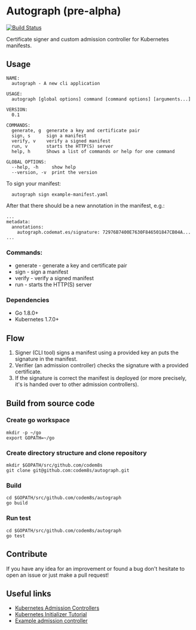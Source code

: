 # Autograph (pre-alpha)
[![Build Status](https://travis-ci.org/codem8s/autograph.svg?branch=master)](https://travis-ci.org/codem8s/autograph)

Certificate signer and custom admission controller for Kubernetes manifests.

## Usage

    NAME:
      autograph - A new cli application

    USAGE:
      autograph [global options] command [command options] [arguments...]

    VERSION:
      0.1

    COMMANDS:
      generate, g  generate a key and certificate pair
      sign, s      sign a manifest
      verify, v    verify a signed manifest
      run, v       starts the HTTP(S) server
      help, h      Shows a list of commands or help for one command

    GLOBAL OPTIONS:
      --help, -h     show help
      --version, -v  print the version
      
 To sign your manifest:
 
      autograph sign example-manifest.yaml
    
After that there should be a new annotation in the manifest, e.g.:

    ...
    metadata:
      annotations:
        autograph.codemat.es/signature: 72976B7400E7630F846501847CB04A...
    ...

### Commands:
- generate - generate a key and certificate pair
- sign - sign a manifest
- verify - verify a signed manifest
- run - starts the HTTP(S) server

### Dependencies

- Go 1.8.0+
- Kubernetes 1.7.0+

## Flow

1. Signer (CLI tool) signs a manifest using a provided key an puts the signature in the manifest.
2. Verifier (an admission controller) checks the signature with a provided certificate.
3. If the signature is correct the manifest is deployed (or more precisely, it's is handed over to other admission controllers).

## Build from source code

### Create go workspace

    mkdir -p ~/go
    export GOPATH=~/go
    
### Create directory structure and clone repository
    
    mkdir $GOPATH/src/github.com/codem8s
    git clone git@github.com:codem8s/autograph.git
    
### Build
    
    cd $GOPATH/src/github.com/codem8s/autograph
    go build
    
### Run test

    cd $GOPATH/src/github.com/codem8s/autograph
    go test

## Contribute

If you have any idea for an improvement or found a bug don't hesitate to open an issue or just make a pull request!

## Useful links

- [Kubernetes Admission Controllers](https://kubernetes.io/docs/admin/extensible-admission-controllers)
- [Kubernetes Initializer Tutorial](https://github.com/kelseyhightower/kubernetes-initializer-tutorial)
- [Example admission controller](https://github.com/caesarxuchao/example-webhook-admission-controller)
